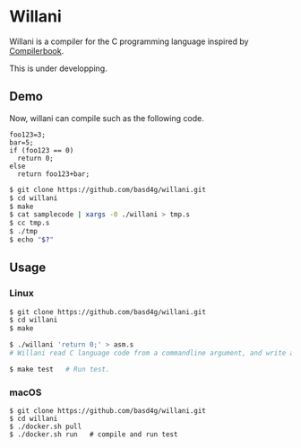 # Willani

Willani is a compiler for the C programming language inspired by [Compilerbook](https://www.sigbus.info/compilerbook).

This is under developping.

## Demo

Now, willani can compile such as the following code.

```
foo123=3;
bar=5;
if (foo123 == 0)
  return 0;
else
  return foo123+bar;
```

```sh
$ git clone https://github.com/basd4g/willani.git
$ cd willani
$ make
$ cat samplecode | xargs -0 ./willani > tmp.s
$ cc tmp.s
$ ./tmp
$ echo "$?"
```

## Usage

### Linux

```sh
$ git clone https://github.com/basd4g/willani.git
$ cd willani
$ make

$ ./willani 'return 0;' > asm.s
# Willani read C language code from a commandline argument, and write assembly language code to stdout.

$ make test   # Run test.
```

### macOS
```
$ git clone https://github.com/basd4g/willani.git
$ cd willani
$ ./docker.sh pull
$ ./docker.sh run   # compile and run test
```

